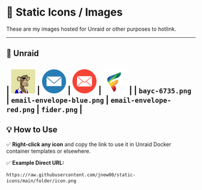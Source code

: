 # 📂 Static Icons / Images

These are my images hosted for Unraid or other purposes to hotlink.

---

## 📁 Unraid

| <a href="https://raw.githubusercontent.com/jnew00/static-icons/main/Unraid/NFTs/bayc-6735.png"><img src="https://raw.githubusercontent.com/jnew00/static-icons/main/Unraid/NFTs/bayc-6735.png" width="64"></a> | <a href="https://raw.githubusercontent.com/jnew00/static-icons/main/Unraid/email-envelope-blue.png"><img src="https://raw.githubusercontent.com/jnew00/static-icons/main/Unraid/email-envelope-blue.png" width="64"></a> | <a href="https://raw.githubusercontent.com/jnew00/static-icons/main/Unraid/email-envelope-red.png"><img src="https://raw.githubusercontent.com/jnew00/static-icons/main/Unraid/email-envelope-red.png" width="64"></a> | <a href="https://raw.githubusercontent.com/jnew00/static-icons/main/Unraid/fider.png"><img src="https://raw.githubusercontent.com/jnew00/static-icons/main/Unraid/fider.png" width="64"></a> |
| `bayc-6735.png` | `email-envelope-blue.png` | `email-envelope-red.png` | `fider.png` |
---

## 💡 How to Use

✅ **Right-click any icon** and copy the link to use it in Unraid Docker container templates or elsewhere.

✅ **Example Direct URL:**
```
https://raw.githubusercontent.com/jnew00/static-icons/main/folder/icon.png
```
